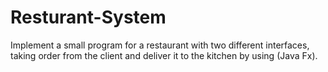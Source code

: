 # Resturant-System
Implement a small program for a restaurant with two different interfaces, taking order from the client and deliver it to the kitchen by using (Java Fx).
